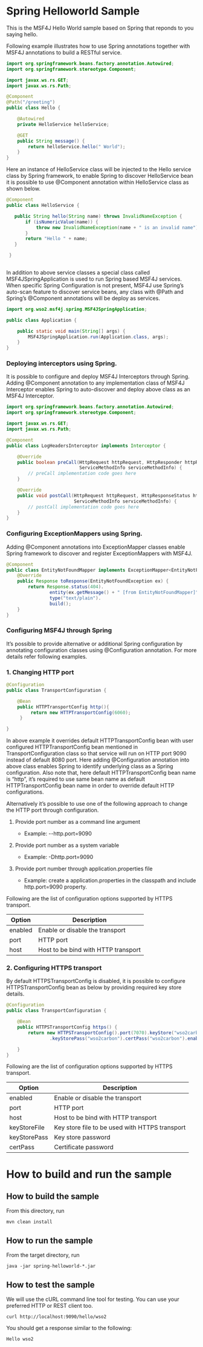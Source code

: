 # Spring Helloworld Sample

This is the MSF4J Hello World sample based on Spring that reponds to you saying hello.

Following example illustrates how to use Spring annotations together with MSF4J annotations to build a RESTful service. 

```java
import org.springframework.beans.factory.annotation.Autowired;
import org.springframework.stereotype.Component;

import javax.ws.rs.GET;
import javax.ws.rs.Path;

@Component
@Path("/greeting")
public class Hello {

    @Autowired
    private HelloService helloService;

    @GET
    public String message() {
        return helloService.hello(" World");
    }
}

``` 

Here an instance of HelloService class will be injected to the Hello service class by Spring framework,  to enable 
Spring to discover  HelloService bean it is possible to use @Component annotation within HelloService class as shown 
below.  

```java
@Component
public class HelloService {

   public String hello(String name) throws InvalidNameException {
       if (isNumericValue(name)) {
           throw new InvalidNameException(name + " is an invalid name");
       }
       return "Hello " + name;
   }

 }
 
``` 

In addition to above service classes a special class called MSF4JSpringApplication is used to run Spring based MSF4J 
services.  When specific Spring Configuration is not present, MSF4J use Spring’s auto-scan feature to discover service 
beans, any class  with @Path and Spring’s @Component  annotations will be deploy as services. 

```java
import org.wso2.msf4j.spring.MSF4JSpringApplication;

public class Application {

    public static void main(String[] args) {
        MSF4JSpringApplication.run(Application.class, args);
    }
}
```

### Deploying interceptors using Spring.  

It is possible to configure and deploy MSF4J Interceptors through Spring. Adding @Component  annotation to any 
implementation class of MSF4J Interceptor enables Spring to auto-discover and deploy above class as 
an MSF4J Interceptor.  

```java
import org.springframework.beans.factory.annotation.Autowired;
import org.springframework.stereotype.Component;

import javax.ws.rs.GET;
import javax.ws.rs.Path;

@Component
public class LogHeadersInterceptor implements Interceptor {

    @Override
    public boolean preCall(HttpRequest httpRequest, HttpResponder httpResponder, 
                           ServiceMethodInfo serviceMethodInfo) {
        // preCall implementation code goes here 
    }

    @Override
    public void postCall(HttpRequest httpRequest, HttpResponseStatus httpResponseStatus,
                         ServiceMethodInfo serviceMethodInfo) {
        // postCall implementation code goes here 
    }
}
```

### Configuring ExceptionMappers using Spring. 

Adding  @Component  annotations into ExceptionMapper classes enable Spring framework to discover and register 
ExceptionMappers with MSF4J.

```java
@Component
public class EntityNotFoundMapper implements ExceptionMapper<EntityNotFoundException> {
    @Override
    public Response toResponse(EntityNotFoundException ex) {
        return Response.status(404).
                entity(ex.getMessage() + " [from EntityNotFoundMapper]").
                type("text/plain").
                build();
    }
}
```

### Configuring MSF4J through Spring
It’s possible to provide alternative or additional Spring configuration by annotating configuration classes 
using @Configuration annotation. For more details refer following examples. 


### 1. Changing HTTP port 

```java
@Configuration
public class TransportConfiguration {

    @Bean
    public HTTPTransportConfig http(){
         return new HTTPTransportConfig(6060);
     }

}
```
In above example it overrides default HTTPTransportConfig bean with user configured  HTTPTransportConfig bean mentioned in TransportConfiguration class so that service will run on HTTP port 9090 instead of default 8080 port. Here adding @Configuration annotation into above class enables Spring to identify underlying class as a Spring configuration.  Also note that, here default HTTPTransportConfig bean name is “http”, it’s required to use same bean name as default HTTPTransportConfig bean name in order to override default HTTP configurations.    

Alternatively it’s possible to use one of the following approach to change the HTTP port through configuration. 

1. Provide port number as a command line argument
    * Example:   --http.port=9090

2. Provide port number as a system variable 
    *  Example:  -Dhttp.port=9090

3. Provide port number through application.properties file 
    *  Example: create a application.properties in the classpath and  include http.port=9090 property. 
 
Following are the list of configuration options supported by HTTPS transport.  
 
Option | Description 
--- | --- |
enabled | Enable or disable the transport 
port  | HTTP port 
host | Host to be bind with HTTP transport 



### 2. Configuring HTTPS transport  

By default HTTPSTransportConfig is disabled, it is possible to configure HTTPSTransportConfig bean as below 
by providing required key store details. 

```java
@Configuration
public class TransportConfiguration {

    @Bean
    public HTTPSTransportConfig https() {
        return new HTTPSTransportConfig().port(7070).keyStore("wso2carbon")
                .keyStorePass("wso2carbon").certPass("wso2carbon").enabled();

    }
}
```

Following are the list of configuration options supported by HTTPS transport.  

Option | Description 
--- | --- |
enabled | Enable or disable the transport 
port  | HTTP port 
host | Host to be bind with HTTP transport 
keyStoreFile | Key store file to be used with HTTPS transport 
keyStorePass | Key store password 
certPass | Certificate password 


# How to build and run the sample

## How to build the sample

From this directory, run

```
mvn clean install
```

## How to run the sample

From the target directory, run
```
java -jar spring-helloworld-*.jar
```

## How to test the sample

We will use the cURL command line tool for testing. You can use your preferred HTTP or REST client too.

```
curl http://localhost:9090/hello/wso2
```

You should get a response similar to the following:

```
Hello wso2
```
